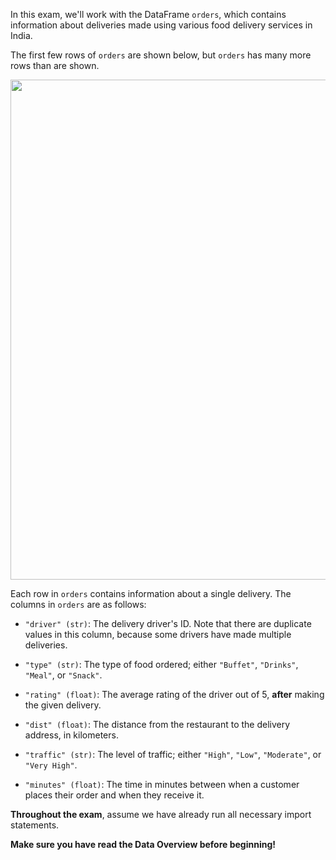 In this exam, we'll work with the DataFrame `orders`, which contains
information about deliveries made using various food delivery services
in India.

The first few rows of `orders` are shown below, but `orders` has many
more rows than are shown.

<center><img src="../assets/images/wn25-midterm/df.png" width=800></center>


Each row in `orders` contains information about a single delivery. The
columns in `orders` are as follows:

-   `"driver" (str)`: The delivery driver's ID. Note that there are
    duplicate values in this column, because some drivers have made
    multiple deliveries.

-   `"type" (str)`: The type of food ordered; either `"Buffet"`,
    `"Drinks"`, `"Meal"`, or `"Snack"`.

-   `"rating" (float)`: The average rating of the driver out of 5,
    **after** making the given delivery.

-   `"dist" (float)`: The distance from the restaurant to the delivery
    address, in kilometers.

-   `"traffic" (str)`: The level of traffic; either `"High"`, `"Low"`,
    `"Moderate"`, or `"Very High"`.

-   `"minutes" (float)`: The time in minutes between when a customer
    places their order and when they receive it.

**Throughout the exam**, assume we have already run all necessary import
statements.

**Make sure you have read the Data Overview before beginning!**
